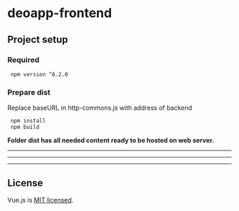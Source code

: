 # deoapp-frontend

## Project setup
### Required
```
 npm version ^6.2.0 
```
### Prepare dist

Replace baseURL in http-commons.js with address of backend
```
 npm install
 npm build
```
**Folder dist has all needed content ready to be hosted on web server.**

<hr>
<hr>
<hr>

## License

  Vue.js is [MIT licensed](LICENSE).

